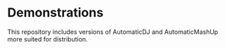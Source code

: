 Demonstrations
==============

This repository includes versions of AutomaticDJ and AutomaticMashUp more suited for distribution.
